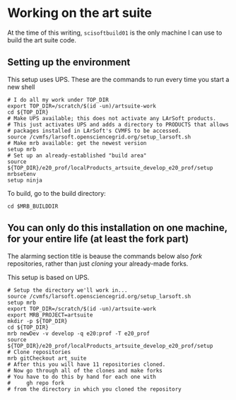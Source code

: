 # Working on the art suite

At the time of this writing, `scisoftbuild01` is the only machine I can use to build the art suite code.

## Setting up the environment

This setup uses UPS.
These are the commands to run every time you start a new shell

    # I do all my work under TOP_DIR
    export TOP_DIR=/scratch/$(id -un)/artsuite-work
    cd ${TOP_DIR}
    # Make UPS available; this does not activate any LArSoft products.
    # This just activates UPS and adds a directory to PRODUCTS that allows
    # packages installed in LArSoft's CVMFS to be accessed.
    source /cvmfs/larsoft.opensciencegrid.org/setup_larsoft.sh
    # Make mrb available: get the newest version
    setup mrb
    # Set up an already-established "build area"
    source ${TOP_DIR}/e20_prof/localProducts_artsuite_develop_e20_prof/setup
    mrbsetenv
    setup ninja

To build, go to the build directory:

    cd $MRB_BUILDDIR

## You can only do this installation on one machine, for your entire life (at least the fork part)

The alarming section title is beause the commands below also *fork* repositories, rather than just *cloning* your already-made forks.

This setup is based on UPS.

    # Setup the directory we'll work in...
    source /cvmfs/larsoft.opensciencegrid.org/setup_larsoft.sh
    setup mrb
    export TOP_DIR=/scratch/$(id -un)/artsuite-work
    export MRB_PROJECT=artsuite
    mkdir -p ${TOP_DIR}
    cd ${TOP_DIR}
    mrb newDev -v develop -q e20:prof -T e20_prof
    source ${TOP_DIR}/e20_prof/localProducts_artsuite_develop_e20_prof/setup
    # Clone repositories
    mrb gitCheckout art_suite
    # After this you will have 11 repositories cloned.
    # Now go through all of the clones and make forks
    # You have to do this by hand for each one with
    #     gh repo fork
    # from the directory in which you cloned the repository


